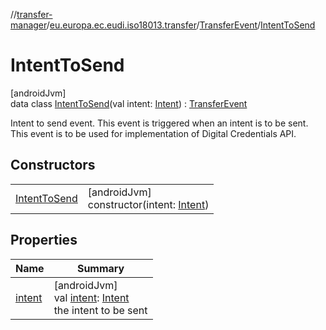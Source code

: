 //[transfer-manager](../../../../index.md)/[eu.europa.ec.eudi.iso18013.transfer](../../index.md)/[TransferEvent](../index.md)/[IntentToSend](index.md)

# IntentToSend

[androidJvm]\
data class [IntentToSend](index.md)(val intent: [Intent](https://developer.android.com/reference/kotlin/android/content/Intent.html)) : [TransferEvent](../index.md)

Intent to send event. This event is triggered when an intent is to be sent. This event is to be used for implementation of Digital Credentials API.

## Constructors

| | |
|---|---|
| [IntentToSend](-intent-to-send.md) | [androidJvm]<br>constructor(intent: [Intent](https://developer.android.com/reference/kotlin/android/content/Intent.html)) |

## Properties

| Name | Summary |
|---|---|
| [intent](intent.md) | [androidJvm]<br>val [intent](intent.md): [Intent](https://developer.android.com/reference/kotlin/android/content/Intent.html)<br>the intent to be sent |

